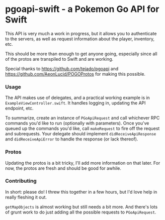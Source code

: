 # pgoapi-swift - a Pokemon Go API for Swift

This API is very much a work in progress, but it allows you to authenticate to the servers, as well as request information about the player, inventory, etc.

This should be more than enough to get anyone going, especially since all of the protos are transpiled to Swift and are working.

Special thanks to https://github.com/tejado/pgoapi and https://github.com/AeonLucid/POGOProtos for making this possible.

### Usage
The API makes use of delegates, and a practical working example is in `ExampleViewController.swift`. It handles logging in, updating the API endpoint, etc.

To summarize, create an instance of `PGoApiRequest` and call whichever RPC commands you'd like to run (optionally with parameters). Once you've queued up the commands you'd like, call `makeRequest` to fire off the request and subrequests. Your delegate should implement `didReceiveApiResponse` and `didReceiveApiError` to handle the response (or lack thereof).

### Protos
Updating the protos is a bit tricky, I'll add more information on that later. For now, the protos are fresh and should be good for awhile.

### Contributing
In short: please do! I threw this together in a few hours, but I'd love help in really fleshing it out.

`getMapObjects` is almost working but still needs a bit more. And there's lots of grunt work to do just adding all the possible requests to `PGoApiRequest`.

